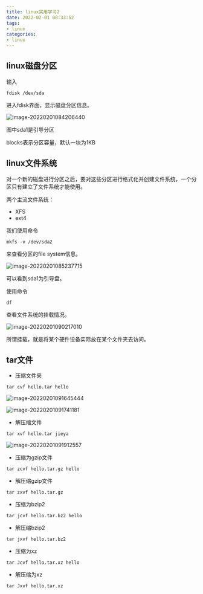 ```yaml
---
title: linux实用学习2
date: 2022-02-01 08:33:52
tags:
- linux
categories:
- linux
---
```


## linux磁盘分区

输入

```
fdisk /dev/sda
```

进入fdisk界面，显示磁盘分区信息。

![image-20220201084206440](https://gitee.com/Hijack8/tc/raw/master/img2/image-20220201084206440.png)

图中sda1是引导分区

blocks表示分区容量，默认一块为1KB

## linux文件系统

对一个新的磁盘进行分区之后，要对这些分区进行格式化并创建文件系统，一个分区只有建立了文件系统才能使用。

两个主流文件系统：

* XFS
* ext4

我们使用命令

```
mkfs -v /dev/sda2
```

来查看分区的file system信息。

![image-20220201085237715](https://gitee.com/Hijack8/tc/raw/master/img2/image-20220201085237715.png)

可以看到sda1为引导盘。

使用命令

```
df 
```

查看文件系统的挂载情况。

![image-20220201090217010](https://gitee.com/Hijack8/tc/raw/master/img2/image-20220201090217010.png)

所谓挂载，就是将某个硬件设备实际放在某个文件夹去访问。

## tar文件

* 压缩文件夹 

```
tar cvf hello.tar hello 
```

![image-20220201091645444](https://gitee.com/Hijack8/tc/raw/master/img2/image-20220201091645444.png)

![image-20220201091741181](https://gitee.com/Hijack8/tc/raw/master/img2/image-20220201091741181.png)

* 解压缩文件

```
tar xvf hello.tar jieya
```

![image-20220201091912557](https://gitee.com/Hijack8/tc/raw/master/img2/image-20220201091912557.png)

* 压缩为gzip文件

```
tar zcvf hello.tar.gz hello
```

* 解压缩gzip文件

```
tar zxvf hello.tar.gz
```

* 压缩为bzip2

```
tar jcvf hello.tar.bz2 hello
```

* 解压缩bzip2

```
tar jxvf hello.tar.bz2
```

* 压缩为xz

```
tar Jcvf hello.tar.xz hello 
```

* 解压缩为xz

```
tar Jxvf hello.tar.xz
```

